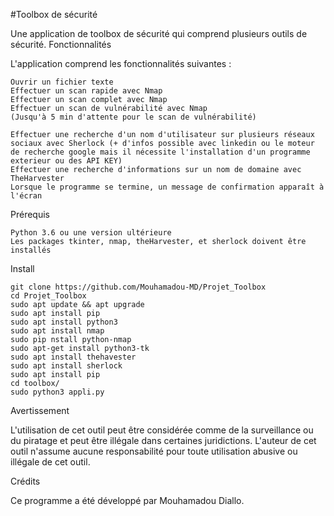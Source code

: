 #Toolbox de sécurité

Une application de toolbox de sécurité qui comprend plusieurs outils de sécurité.
Fonctionnalités

L'application comprend les fonctionnalités suivantes :

    Ouvrir un fichier texte
    Effectuer un scan rapide avec Nmap
    Effectuer un scan complet avec Nmap
    Effectuer un scan de vulnérabilité avec Nmap
    (Jusqu'à 5 min d'attente pour le scan de vulnérabilité)
    
    Effectuer une recherche d'un nom d'utilisateur sur plusieurs réseaux sociaux avec Sherlock (+ d'infos possible avec linkedin ou le moteur de recherche google mais il nécessite l'installation d'un programme exterieur ou des API KEY)
    Effectuer une recherche d'informations sur un nom de domaine avec TheHarvester
    Lorsque le programme se termine, un message de confirmation apparaît à l'écran

Prérequis

    Python 3.6 ou une version ultérieure
    Les packages tkinter, nmap, theHarvester, et sherlock doivent être installés

    
Install

    git clone https://github.com/Mouhamadou-MD/Projet_Toolbox
    cd Projet_Toolbox
    sudo apt update && apt upgrade
    sudo apt install pip
    sudo apt install python3
    sudo apt install nmap
    sudo pip nstall python-nmap
    sudo apt-get install python3-tk
    sudo apt install thehavester
    sudo apt install sherlock
    sudo apt install pip
    cd toolbox/
    sudo python3 appli.py
  
Avertissement

L'utilisation de cet outil peut être considérée comme de la surveillance ou du piratage et peut être illégale dans certaines juridictions. L'auteur de cet outil n'assume aucune responsabilité pour toute utilisation abusive ou illégale de cet outil.

Crédits

Ce programme a été développé par Mouhamadou Diallo.
